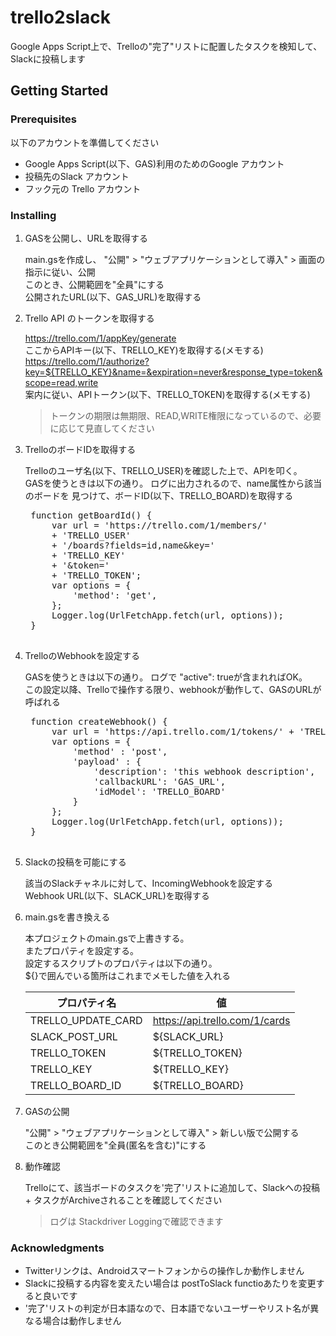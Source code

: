 # trello2slack

Google Apps Script上で、Trelloの"完了"リストに配置したタスクを検知して、Slackに投稿します

## Getting Started

### Prerequisites

以下のアカウントを準備してください

- Google Apps Script(以下、GAS)利用のためのGoogle アカウント
- 投稿先のSlack アカウント
- フック元の Trello アカウント

### Installing 

1. GASを公開し、URLを取得する

    main.gsを作成し、
    "公開" > "ウェブアプリケーションとして導入" > 画面の指示に従い、公開  
    このとき、公開範囲を"全員"にする  
    公開されたURL(以下、GAS_URL)を取得する

2. Trello API のトークンを取得する

    https://trello.com/1/appKey/generate  
    ここからAPIキー(以下、TRELLO_KEY)を取得する(メモする)  
    https://trello.com/1/authorize?key=${TRELLO_KEY}&name=&expiration=never&response_type=token&scope=read,write  
    案内に従い、APIトークン(以下、TRELLO_TOKEN)を取得する(メモする)  
    > トークンの期限は無期限、READ,WRITE権限になっているので、必要に応じて見直してください

3. TrelloのボードIDを取得する

    Trelloのユーザ名(以下、TRELLO_USER)を確認した上で、APIを叩く。  
    GASを使うときは以下の通り。
    ログに出力されるので、name属性から該当のボードを
    見つけて、ボードID(以下、TRELLO_BOARD)を取得する

    <pre>
    function getBoardId() {
        var url = 'https://trello.com/1/members/'
        + 'TRELLO_USER'
        + '/boards?fields=id,name&key='
        + 'TRELLO_KEY'
        + '&token='
        + 'TRELLO_TOKEN';
        var options = {
            'method': 'get',
        };
        Logger.log(UrlFetchApp.fetch(url, options));
    }
    </pre>

4. TrelloのWebhookを設定する

    GASを使うときは以下の通り。
    ログで "active": trueが含まれればOK。  
    この設定以降、Trelloで操作する限り、webhookが動作して、GASのURLが呼ばれる
    
    <pre>
    function createWebhook() {
        var url = 'https://api.trello.com/1/tokens/' + 'TRELLO_TOKEN' + '/webhooks/?key=' + 'TRELLO_KEY'
        var options = {
            'method' : 'post',
            'payload' : {
                'description': 'this webhook description',
                'callbackURL': 'GAS_URL',
                'idModel': 'TRELLO_BOARD'
            }
        };
        Logger.log(UrlFetchApp.fetch(url, options));
    }
    </pre>

5. Slackの投稿を可能にする

    該当のSlackチャネルに対して、IncomingWebhookを設定する  
    Webhook URL(以下、SLACK_URL)を取得する

6. main.gsを書き換える

    本プロジェクトのmain.gsで上書きする。  
    またプロパティを設定する。  
    設定するスクリプトのプロパティは以下の通り。  
    ${}で囲んでいる箇所はこれまでメモした値を入れる

    |プロパティ名|値|
    --|--
    |TRELLO_UPDATE_CARD|https://api.trello.com/1/cards|
    |SLACK_POST_URL|${SLACK_URL}|
    |TRELLO_TOKEN|${TRELLO_TOKEN}|
    |TRELLO_KEY|${TRELLO_KEY}|
    |TRELLO_BOARD_ID|${TRELLO_BOARD}|

7. GASの公開

    "公開" > "ウェブアプリケーションとして導入" > 新しい版で公開する  
    このとき公開範囲を"全員(匿名を含む)"にする

8. 動作確認

    Trelloにて、該当ボードのタスクを'完了'リストに追加して、Slackへの投稿 + タスクがArchiveされることを確認してください
    > ログは Stackdriver Loggingで確認できます

### Acknowledgments
- Twitterリンクは、Androidスマートフォンからの操作しか動作しません
- Slackに投稿する内容を変えたい場合は postToSlack functioあたりを変更すると良いです
- '完了'リストの判定が日本語なので、日本語でないユーザーやリスト名が異なる場合は動作しません

